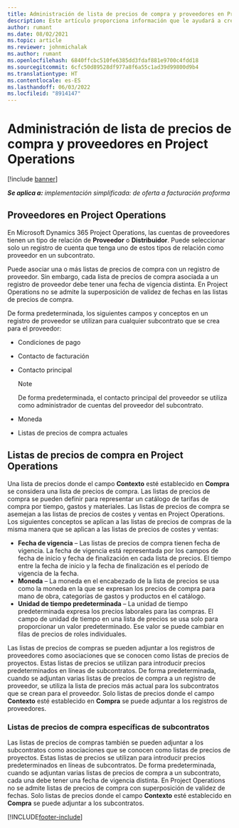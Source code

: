 ```yaml
---
title: Administración de lista de precios de compra y proveedores en Project Operations
description: Este artículo proporciona información que le ayudará a crear y mantener datos de proveedores y listas de precios de compra para la subcontratación.
author: rumant
ms.date: 08/02/2021
ms.topic: article
ms.reviewer: johnmichalak
ms.author: rumant
ms.openlocfilehash: 6840ffcbc510fe6385dd3fdaf881e9700c4fdd18
ms.sourcegitcommit: 6cfc50d89528df977a8f6a55c1ad39d99800d9b4
ms.translationtype: HT
ms.contentlocale: es-ES
ms.lasthandoff: 06/03/2022
ms.locfileid: "8914147"
---
```

# <a name="vendor-and-purchase-price-list-management-in-project-operations"></a>Administración de lista de precios de compra y proveedores en Project Operations

[!include [banner](../../includes/dataverse-preview.md)]

_**Se aplica a:** implementación simplificada: de oferta a facturación proforma_

## <a name="vendors-in-project-operations"></a>Proveedores en Project Operations

En Microsoft Dynamics 365 Project Operations, las cuentas de proveedores tienen un tipo de relación de **Proveedor** o **Distribuidor**. Puede seleccionar solo un registro de cuenta que tenga uno de estos tipos de relación como proveedor en un subcontrato.

Puede asociar una o más listas de precios de compra con un registro de proveedor. Sin embargo, cada lista de precios de compra asociada a un registro de proveedor debe tener una fecha de vigencia distinta. En Project Operations no se admite la superposición de validez de fechas en las listas de precios de compra.

De forma predeterminada, los siguientes campos y conceptos en un registro de proveedor se utilizan para cualquier subcontrato que se crea para el proveedor:

- Condiciones de pago
- Contacto de facturación
- Contacto principal

    > [!NOTE]
    > De forma predeterminada, el contacto principal del proveedor se utiliza como administrador de cuentas del proveedor del subcontrato.

- Moneda
- Listas de precios de compra actuales

## <a name="purchase-price-lists-in-project-operations"></a>Listas de precios de compra en Project Operations

Una lista de precios donde el campo **Contexto** esté establecido en **Compra** se considera una lista de precios de compra. Las listas de precios de compra se pueden definir para representar un catálogo de tarifas de compra por tiempo, gastos y materiales. Las listas de precios de compra se asemejan a las listas de precios de costes y ventas en Project Operations. Los siguientes conceptos se aplican a las listas de precios de compras de la misma manera que se aplican a las listas de precios de costes y ventas:

- **Fecha de vigencia** – Las listas de precios de compra tienen fecha de vigencia. La fecha de vigencia está representada por los campos de fecha de inicio y fecha de finalización en cada lista de precios. El tiempo entre la fecha de inicio y la fecha de finalización es el período de vigencia de la fecha.
- **Moneda** – La moneda en el encabezado de la lista de precios se usa como la moneda en la que se expresan los precios de compra para mano de obra, categorías de gastos y productos en el catálogo.
- **Unidad de tiempo predeterminada** – La unidad de tiempo predeterminada expresa los precios laborales para las compras. El campo de unidad de tiempo en una lista de precios se usa solo para proporcionar un valor predeterminado. Ese valor se puede cambiar en filas de precios de roles individuales.

Las listas de precios de compras se pueden adjuntar a los registros de proveedores como asociaciones que se conocen como listas de precios de proyectos. Estas listas de precios se utilizan para introducir precios predeterminados en líneas de subcontratos. De forma predeterminada, cuando se adjuntan varias listas de precios de compra a un registro de proveedor, se utiliza la lista de precios más actual para los subcontratos que se crean para el proveedor. Solo listas de precios donde el campo **Contexto** esté establecido en **Compra** se puede adjuntar a los registros de proveedores.

### <a name="subcontract-specific-purchase-price-lists"></a>Listas de precios de compra específicas de subcontratos

Las listas de precios de compras también se pueden adjuntar a los subcontratos como asociaciones que se conocen como listas de precios de proyectos. Estas listas de precios se utilizan para introducir precios predeterminados en líneas de subcontratos. De forma predeterminada, cuando se adjuntan varias listas de precios de compra a un subcontrato, cada una debe tener una fecha de vigencia distinta. En Project Operations no se admite listas de precios de compra con superposición de validez de fechas. Solo listas de precios donde el campo **Contexto** esté establecido en **Compra** se puede adjuntar a los subcontratos.

[!INCLUDE[footer-include](../../includes/footer-banner.md)]
